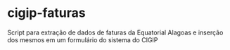 # cigip-faturas
Script para extração de dados de faturas da Equatorial Alagoas e inserção dos mesmos em um formulário do sistema do CIGIP
